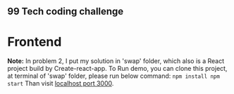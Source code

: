 ## 99 Tech coding challenge
# Frontend

**Note:**
    In problem 2, I put my solution in 'swap' folder, which also is a React project build by Create-react-app.
    To Run demo, you can clone this project, at terminal of 'swap' folder, please run below command:
    ```
    npm install
    npm start
    ```
    Than visit [localhost port 3000](http://localhost:3000/). 



